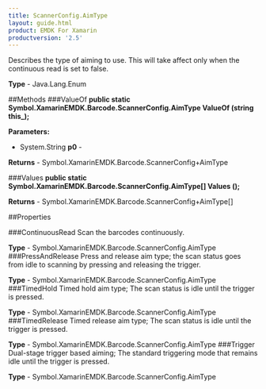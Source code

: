 ```yaml
---
title: ScannerConfig.AimType
layout: guide.html 
product: EMDK For Xamarin 
productversion: '2.5' 
---
```

Describes the type of aiming to use. This will take affect only when the continuous read is set to false.

**Type** - Java.Lang.Enum

##Methods
###ValueOf
**public static Symbol.XamarinEMDK.Barcode.ScannerConfig.AimType ValueOf (string this_);**


        

**Parameters:** 

* System.String **p0** - 

**Returns** - Symbol.XamarinEMDK.Barcode.ScannerConfig+AimType

###Values
**public static Symbol.XamarinEMDK.Barcode.ScannerConfig.AimType[] Values ();**


        


**Returns** - Symbol.XamarinEMDK.Barcode.ScannerConfig+AimType[]

##Properties

###ContinuousRead
Scan the barcodes continuously.

**Type** - Symbol.XamarinEMDK.Barcode.ScannerConfig.AimType
###PressAndRelease
Press and release aim type; the scan status goes from idle to scanning by pressing and releasing the trigger.

**Type** - Symbol.XamarinEMDK.Barcode.ScannerConfig.AimType
###TimedHold
Timed hold aim type; The scan status is idle until the trigger is pressed.

**Type** - Symbol.XamarinEMDK.Barcode.ScannerConfig.AimType
###TimedRelease
Timed release aim type; The scan status is idle until the trigger is pressed.

**Type** - Symbol.XamarinEMDK.Barcode.ScannerConfig.AimType
###Trigger
Dual-stage trigger based aiming; The standard triggering mode that remains idle until the trigger is pressed.

**Type** - Symbol.XamarinEMDK.Barcode.ScannerConfig.AimType


